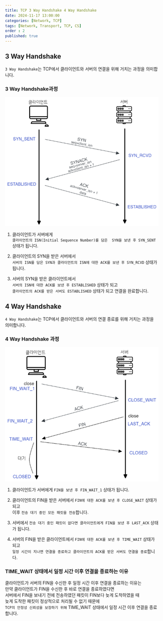 ```yaml
---
title: TCP 3 Way Handshake 4 Way Handshake
date: 2024-11-17 13:00:00 
categories: [Network, TCP]
tags: [Network, Transport, TCP, CS]
order : 2
published: true
---
```


## 3 Way Handshake

`3 Way Handshake`는 TCP에서 클라이언트와 서버의 연결을 위해 거치는 과정을 의미합니다.  

### 3 Way Handshake과정

![Desktop View](/assets/img/TCP/tcp_3_way_handshake.png)

1. 클라이언트가 서버에게  
`클라이언트의 ISN(Initial Sequence Number)를 담은  SYN을 보낸 후 SYN_SENT` 상태가 됩니다.  

2. 클라이언트의 SYN을 받은 서버에서   
`서버의 ISN를 담은 SYN과 클라이언트의 ISN에 대한 ACK를 보낸 후 SYN_RCVD` 상태가 됩니다.  

3. 서버의 SYN을 받은 클라이언트에서  
`서버의 ISN에 대한 ACK를 보낸 후 ESTABLISHED` 상태가 되고  
`클라이언트의 ACK를 받은 서버도 ESTABLISHED` 상태가 되고 연결을 완료합니다.

## 4 Way Handshake

`4 Way Handshake`는 TCP에서 클라이언트와 서버의 연결 종료를 위해 거치는 과정을 의미합니다.  

### 4 Way Handshake 과정

![Desktop View](/assets/img/TCP/tcp_4_way_handshake.png)

1. 클라이언트가 서버에게 `FIN을 보낸 후 FIN_WAIT_1` 상태가 됩니다.

2. 클라이언트의 FIN을 받은 서버에서 `FIN에 대한 ACK를 보낸 후 CLOSE_WAIT` 상태가 되고  
이후 `전송 대기 중인 모든 패킷을 전송`합니다.

3. 서버에서 `전송 대기 중인 패킷이 없다면 클라이언트에게 FIN을 보낸 후 LAST_ACK` 상태가 됩니다.

4. 서버의 FIN을 받은 클라이언트에서 `FIN에 대한 ACK를 보낸 후 TIME_WAIT` 상태가 되고  
`일정 시간이 지나면 연결을 종료하고 클라이언트의 ACK를 받은 서버도 연결을 종료`합니다.

### TIME_WAIT 상태에서 일정 시간 이후 연결을 종료하는 이유

클라이언트가 서버의 FIN을 수신한 후 일정 시간 이후 연결을 종료하는 이유는  
만약 클라이언트가 FIN을 수신한 후 바로 연결을 종료하였다면  
서버에서 FIN을 보내기 전에 전송하였던 패킷이 FIN보다 늦게 도착하였을 때  
늦게 도착한 패킷이 정상적으로 처리될 수 없기 때문에  
`TCP의 안정성 신뢰성을 보장하기 위해` TIME_WAIT 상태에서 일정 시간 이후 연결을 종료합니다.